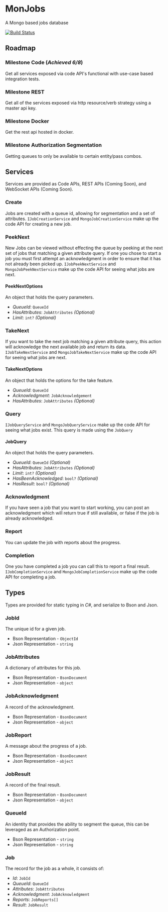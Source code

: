 # MonJobs
A Mongo based jobs database

[![Build Status](https://travis-ci.org/G3N7/MonJobs.svg?branch=master)](https://travis-ci.org/G3N7/MonJobs)

## Roadmap
### Milestone Code (*Achieved 6/8*)
Get all services exposed via code API's functional with use-case based integration tests.

### Milestone REST
Get all of the services exposed via http resource/verb strategy using a master api key.

### Milestone Docker
Get the rest api hosted in docker.

### Milestone Authorization Segmentation
Getting queues to only be available to certain entity/pass combos.

## Services
Services are provided as Code APIs, REST APIs (Coming Soon), and WebSocket APIs (Coming Soon).

### Create
Jobs are created with a queue id, allowing for segmentation and a set of attributes.
`IJobCreationService` and `MongoJobCreationService` make up the code API for creating a new job.

### PeekNext
New Jobs can be viewed without effecting the queue by peeking at the next set of jobs that matching a given attribute query.  If one you chose to start a job you must first attempt an acknowledgment in order to ensure that it has not already been picked up.
`IJobPeekNextService` and `MongoJobPeekNextService` make up the code API for seeing what jobs are next.

#### PeekNextOptions
An object that holds the query parameters.

* *QueueId*: `QueueId`
* *HasAttributes*: `JobAttributes` _(Optional)_
* *Limit*: `int?` _(Optional)_

### TakeNext
If you want to take the next job matching a given attribute query, this action will acknowledge the next available job and return its data.
`IJobTakeNextService` and `MongoJobTakeNextService` make up the code API for seeing what jobs are next.

#### TakeNextOptions
An object that holds the options for the take feature.

* *QueueId*: `QueueId`
* *Acknowledgment*: `JobAcknowledgement`
* *HasAttributes*: `JobAttributes` _(Optional)_

### Query
`IJobQueryService` and `MongoJobQueryService` make up the code API for seeing what jobs exist.  This query is made using the `JobQuery`

#### JobQuery
An object that holds the query parameters.

* *QueueId*: `QueueId` _(Optional)_
* *HasAttributes*: `JobAttributes` _(Optional)_
* *Limit*: `int?` _(Optional)_
* *HasBeenAcknowledged*: `bool?` _(Optional)_
* *HasResult*: `bool?` _(Optional)_

### Acknowledgment
If you have seen a job that you want to start working, you can post an acknowledgment which will return true if still available, or false if the job is already acknowledged.

### Report
You can update the job with reports about the progress.

### Completion
One you have completed a job you can call this to report a final result.
`IJobCompletionService` and `MongoJobCompletionService` make up the code API for completing a job.

## Types
Types are provided for static typing in _C#_, and serialize to Bson and Json.

### JobId
The unique id for a given job.
* Bson Representation - `ObjectId`
* Json Representation - `string`

### JobAttributes
A dictionary of attributes for this job.
* Bson Representation - `BsonDocument`
* Json Representation - `object`

### JobAcknowledgment
A record of the acknowledgment.
* Bson Representation - `BsonDocument`
* Json Representation - `object`

### JobReport
A message about the progress of a job.
* Bson Representation - `BsonDocument`
* Json Representation - `object`

### JobResult
A record of the final result.
* Bson Representation - `BsonDocument`
* Json Representation - `object`

### QueueId
An identity that provides the ability to segment the queue, this can be leveraged as an Authorization point.
* Bson Representation - `string`
* Json Representation - `string`

### Job
The record for the job as a whole, it consists of:
* *Id*: `JobId`
* *QueueId*: `QueueId`
* *Attributes*: `JobAttributes`
* *Acknowledgment*: `JobAcknowledgment`
* *Reports*: `JobReports[]`
* *Result*: `JobResult`
